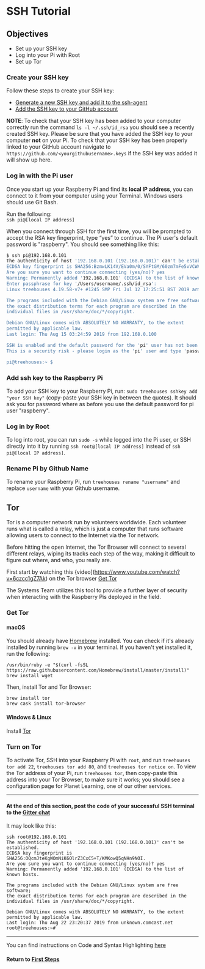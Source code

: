 # SSH Tutorial

## Objectives

* Set up your SSH key
* Log into your Pi with Root
* Set up Tor


### Create your SSH key
Follow these steps to create your SSH key:
- [Generate a new SSH key and add it to the ssh-agent](https://help.github.com/en/articles/generating-a-new-ssh-key-and-adding-it-to-the-ssh-agent)  
- [Add the SSH key to your GitHub account](https://help.github.com/en/articles/adding-a-new-ssh-key-to-your-github-account)

**NOTE**: To check that your SSH key has been added to your computer correctly run the command `ls -l ~/.ssh/id_rsa` you should see a recently created SSH key. Please be sure that you have added the SSH key to your computer **not** on your Pi. To check that your SSH key has been properly linked to your GitHub account navigate to `https://github.com/<yourgithubusername>.keys` if the SSH key was added it will show up here.

### Log in with the Pi user

Once you start up your Raspberry Pi and find its **local IP address**, you can connect to it from your computer using your Terminal. Windows users should use Git Bash.  

Run the following:  
`ssh pi@[local IP address]`

When you connect through SSH for the first time, you will be prompted to accept the RSA key fingerprint, type “yes” to continue.  The Pi user's default password is "raspberry".  You should see something like this:
```bash
$ ssh pi@192.168.0.101
The authenticity of host '192.168.0.101 (192.168.0.101)' can't be established.
ECDSA key fingerprint is SHA256:BzmwLK14V/EVa0m/0/SYFtGM/60zm7mFe5vVCWAxqe4.
Are you sure you want to continue connecting (yes/no)? yes
Warning: Permanently added '192.168.0.101' (ECDSA) to the list of known hosts.
Enter passphrase for key '/Users/username/.ssh/id_rsa':
Linux treehouses 4.19.58-v7+ #1245 SMP Fri Jul 12 17:25:51 BST 2019 armv7l

The programs included with the Debian GNU/Linux system are free software;
the exact distribution terms for each program are described in the
individual files in /usr/share/doc/*/copyright.

Debian GNU/Linux comes with ABSOLUTELY NO WARRANTY, to the extent
permitted by applicable law.
Last login: Thu Aug 15 03:24:59 2019 from 192.168.0.100

SSH is enabled and the default password for the 'pi' user has not been changed.
This is a security risk - please login as the 'pi' user and type 'passwd' to set a new password.

pi@treehouses:~ $
```

### Add ssh key to the Raspberry Pi

To add your SSH key to your Raspberry Pi, run: `sudo treehouses sshkey add "your SSH key"` (copy-paste your SSH key in between the quotes). It should ask you for password where as before you use the default password for pi user "raspberry".

### Log in by Root

To log into root, you can run `sudo -s` while logged into the Pi user, or SSH directly into it by running `ssh root@[local IP address]` instead of `ssh pi@[local IP address]`.

### Rename Pi by Github Name

To rename your Raspberry Pi, run `treehouses rename "username"` and replace `username` with your Github username.

## Tor
Tor is a computer network run by volunteers worldwide. Each volunteer runs what is called a relay, which is just a computer that runs software allowing users to connect to the Internet via the Tor network.

Before hitting the open Internet, the Tor Browser will connect to several different relays, wiping its tracks each step of the way, making it difficult to figure out where, and who, you really are.

First start by watching this {video](https://www.youtube.com/watch?v=6czcc1gZ7Ak) on the Tor browser
[Get Tor](https://www.torproject.org/download/)

The Systems Team utilizes this tool to provide a further layer of security when interacting with the Raspberry Pis deployed in the field.

### Get Tor

#### macOS

You should already have [Homebrew](https://brew.sh) installed.  You can check if it's already installed by running `brew -v` in your terminal.  If you haven't yet installed it, run the following:
```
/usr/bin/ruby -e "$(curl -fsSL https://raw.githubusercontent.com/Homebrew/install/master/install)"
brew install wget
```

Then, install Tor and Tor Browser:
```
brew install tor
brew cask install tor-browser
```

#### Windows & Linux

Install [Tor](https://www.torproject.org/download/)


### Turn on Tor

To activate Tor, SSH into your Raspberry Pi with `root`, and run `treehouses tor add 22`, `treehouses tor add 80`, and `treehouses tor notice on`.  To view the Tor address of your Pi, run `treehouses tor`, then copy-paste this address into your Tor Browser, to make sure it works; you should see a configuration page for Planet Learning, one of our other services.

--------------------------------------------------------------
#### At the end of this section, post the code of your successful SSH terminal to the [Gitter chat](https://gitter.im/treehouses/Lobby)

It may look like this:
```
ssh root@192.168.0.101
The authenticity of host '192.168.0.101 (192.168.0.101)' can't be established.                                                                                                                                                    
ECDSA key fingerprint is SHA256:OQcmJteKgWOmNiK6OlrZ3CxC5+T/KMKowQ5qNHn9NOI.                                                                                                                                                      
Are you sure you want to continue connecting (yes/no)? yes                                                                                                                                                                        
Warning: Permanently added '192.168.0.101' (ECDSA) to the list of known hosts.                                                                                                                                                    

The programs included with the Debian GNU/Linux system are free software;                                                                                                                                                         
the exact distribution terms for each program are described in the                                                                                                                                                                
individual files in /usr/share/doc/*/copyright.                                                                                                                                                                                   

Debian GNU/Linux comes with ABSOLUTELY NO WARRANTY, to the extent
permitted by applicable law.
Last login: Thu Aug 22 23:20:37 2019 from unknown.comcast.net
root@treehouses:~#
```

--------------------------------------------------------------

You can find instructions on Code and Syntax Highlighting [here](https://github.com/adam-p/markdown-here/wiki/Markdown-Cheatsheet#code-and-syntax-highlighting)


#### Return to [First Steps](firststeps.md#)
